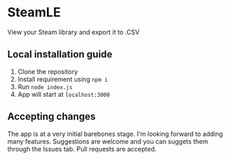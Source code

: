# SteamLE
View your Steam library and export it to .CSV
## Local installation guide
1. Clone the repository
2. Install requirement using `npm i`
3. Run `node index.js`
4. App will start at `localhost:3000`

## Accepting changes
The app is at a very initial barebones stage. I'm looking forward to adding many features. Suggestions are welcome and you can suggets them through the Issues tab.
Pull requests are accepted.
